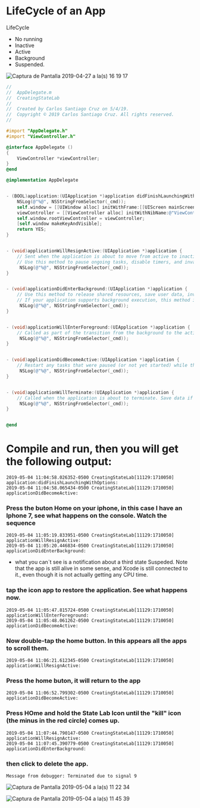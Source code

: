 # LifeCycle of an App
LifeCycle

- No running
- Inactive
- Active
- Background
- Suspended.

![Captura de Pantalla 2019-04-27 a la(s) 16 19 17](https://user-images.githubusercontent.com/24994818/56855170-ef2a8080-68ff-11e9-922b-05378bdca643.png)



``` objective-c
//
//  AppDelegate.m
//  CreatingStateLab
//
//  Created by Carlos Santiago Cruz on 5/4/19.
//  Copyright © 2019 Carlos Santiago Cruz. All rights reserved.
//

#import "AppDelegate.h"
#import "ViewController.h"

@interface AppDelegate ()
{
    ViewController *viewController;
}
@end

@implementation AppDelegate


- (BOOL)application:(UIApplication *)application didFinishLaunchingWithOptions:(NSDictionary *)launchOptions {
    NSLog(@"%@", NSStringFromSelector(_cmd));
    self.window = [[UIWindow alloc] initWithFrame:[[UIScreen mainScreen] bounds]];
    viewController = [[ViewController alloc] initWithNibName:@"ViewController" bundle:nil];
    self.window.rootViewController = viewController;
    [self.window makeKeyAndVisible];
    return YES;
}


- (void)applicationWillResignActive:(UIApplication *)application {
    // Sent when the application is about to move from active to inactive state. This can occur for certain types of temporary interruptions (such as an incoming phone call or SMS message) or when the user quits the application and it begins the transition to the background state.
    // Use this method to pause ongoing tasks, disable timers, and invalidate graphics rendering callbacks. Games should use this method to pause the game.
     NSLog(@"%@", NSStringFromSelector(_cmd));
}


- (void)applicationDidEnterBackground:(UIApplication *)application {
    // Use this method to release shared resources, save user data, invalidate timers, and store enough application state information to restore your application to its current state in case it is terminated later.
    // If your application supports background execution, this method is called instead of applicationWillTerminate: when the user quits.
     NSLog(@"%@", NSStringFromSelector(_cmd));
}


- (void)applicationWillEnterForeground:(UIApplication *)application {
    // Called as part of the transition from the background to the active state; here you can undo many of the changes made on entering the background.
     NSLog(@"%@", NSStringFromSelector(_cmd));
}


- (void)applicationDidBecomeActive:(UIApplication *)application {
    // Restart any tasks that were paused (or not yet started) while the application was inactive. If the application was previously in the background, optionally refresh the user interface.
     NSLog(@"%@", NSStringFromSelector(_cmd));
}


- (void)applicationWillTerminate:(UIApplication *)application {
    // Called when the application is about to terminate. Save data if appropriate. See also applicationDidEnterBackground:.
     NSLog(@"%@", NSStringFromSelector(_cmd));
}


@end
```

# Compile and run, then you will get the following output:

``` console
2019-05-04 11:04:58.026352-0500 CreatingStateLab[11129:1710050] application:didFinishLaunchingWithOptions:
2019-05-04 11:04:58.065434-0500 CreatingStateLab[11129:1710050] applicationDidBecomeActive:
```

### Press the buton Home on your iphone, in this case I have an Iphone 7, see what happens on the console. Watch the sequence

``` console
2019-05-04 11:05:19.833951-0500 CreatingStateLab[11129:1710050] applicationWillResignActive:
2019-05-04 11:05:20.446834-0500 CreatingStateLab[11129:1710050] applicationDidEnterBackground:
```

- what you can´t see is a notification about a third state Suspeded. Note that the app is still alive in some sense, and Xcode is still connected to it., even though it is not actually getting any CPU time.

### tap the icon app to restore the application. See what happens now.

``` console 
2019-05-04 11:05:47.815724-0500 CreatingStateLab[11129:1710050] applicationWillEnterForeground:
2019-05-04 11:05:48.061262-0500 CreatingStateLab[11129:1710050] applicationDidBecomeActive:
```

### Now double-tap the home button. In this appears all the apps to scroll them.

``` console
2019-05-04 11:06:21.612345-0500 CreatingStateLab[11129:1710050] applicationWillResignActive:
```

### Press the home buton, it will return to the app

``` console
2019-05-04 11:06:52.799302-0500 CreatingStateLab[11129:1710050] applicationDidBecomeActive:
```

### Press HOme and hold the State Lab Icon until the "kill" icon (the minus in the red circle) comes up.

``` console
2019-05-04 11:07:44.790147-0500 CreatingStateLab[11129:1710050] applicationWillResignActive:
2019-05-04 11:07:45.390779-0500 CreatingStateLab[11129:1710050] applicationDidEnterBackground:

```
### then click to delete the app.
``` console
Message from debugger: Terminated due to signal 9
```

![Captura de Pantalla 2019-05-04 a la(s) 11 22 34](https://user-images.githubusercontent.com/24994818/57181897-90608c00-6e56-11e9-857e-52e6132ed3a0.png)

![Captura de Pantalla 2019-05-04 a la(s) 11 45 39](https://user-images.githubusercontent.com/24994818/57182209-cc492080-6e59-11e9-8154-8a1a415abbbe.png)

